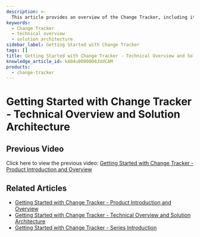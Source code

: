 ```yaml
---
description: >-
  This article provides an overview of the Change Tracker, including its technical architecture and related resources for getting started.
keywords:
  - Change Tracker
  - technical overview
  - solution architecture
sidebar_label: Getting Started with Change Tracker
tags: []
title: Getting Started with Change Tracker - Technical Overview and Solution Architecture
knowledge_article_id: kA04u0000000JUdCAM
products:
  - change-tracker
---
```


# Getting Started with Change Tracker - Technical Overview and Solution Architecture

## Previous Video

Click here to view the previous video: [Getting Started with Change Tracker - Product Introduction and Overview](https://kb.netwrix.com/8361)

## Related Articles

- [Getting Started with Change Tracker - Product Introduction and Overview](https://kb.netwrix.com/8361)
- [Getting Started with Change Tracker - Technical Overview and Solution Architecture](https://kb.netwrix.com/8190)
- [Getting Started with Change Tracker - Series Introduction](https://kb.netwrix.com/8362)